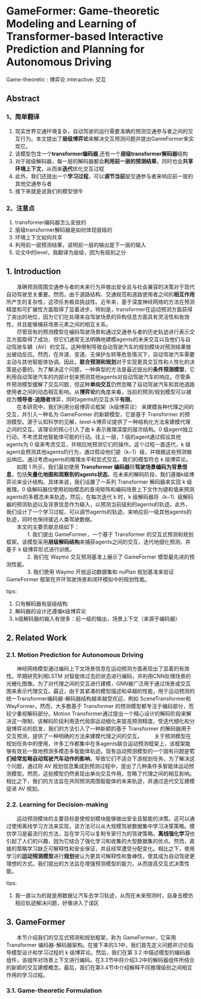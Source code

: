 # GameFormer: Game-theoretic Modeling and Learning of Transformer-based Interactive Prediction and Planning for Autonomous Driving
Game-theoretic : 博弈论
interactive: 交互

## Abstract
### 1、简单翻译
1. 现实世界交通环境复杂，自动驾驶的运行需要准确的预测交通参与者之间的交互行为。本文提出了**层级博弈论**来解决交互预测问题并提出GameFormer来实现它。
2. 该模型包含一个**transformer编码器**,还有一个**层级transformer解码器**结构
3. 对于层级解码器，每一层的解码器都会**利用前一层的预测结果**，同时也会**共享环境上下文**，从而来**迭代**优化交互过程
4. 此外，我们还提出一个**学习过程**，可以**调节当前**层交通参与者来响应前一层的其他交通参与者
5. 接下来就是说我们的模型很牛

### 2、注意点
1. transformer编码器怎么安放的
2. 层级transformer解码器是如何体现层级的
3. 环境上下文如何共享
4. 利用前一层预测结果，说明前一层的输出是下一层的输入
5. 论文中的level，我翻译为层级，因为有级别之分

## 1. Introduction
&emsp;&emsp;准确预测周围交通参与者的未来行为并做出安全且与社会兼容的决策对于现代自动驾驶至关重要。然而，由于道路结构、交通规范和道路使用者之间的**相互作用**所产生的复杂性，这项任务极具挑战性。近年来，基于深度神经网络的方法在预测精度和可扩展性方面取得了显着进步。特别是，transformer在运动预测方面获得了突出的地位，因为它们在处理来自驾驶场景的异构信息方面具有灵活性和有效性，并且能够捕获场景元素之间的相互关系。  
&emsp;&emsp;尽管现有的预测模型在编码驾驶场景和通过交通参与者的历史轨迹进行表示交互方面取得了成功，但它们通常无法明确地建模agents的未来交互以及他们与自动驾驶车辆（AV）的交互。这种限制导致自动驾驶汽车的规划模块对预测结果做出被动反应。然而，在并道、变道、无保护左转等危急情况下，自动驾驶汽车需要主动与其他智能体协调。因此，**联合预测和规划**对于实现更具交互性和人性化的决策是必要的。为了解决这个问题，一种典型的方法是最近提出的**条件预测模型**，它利用自动驾驶汽车的内部计划来预测其他agents对自动驾驶汽车的响应。尽管条件预测模型缓解了交互问题，但这种**单向交互**仍然忽略了自动驾驶汽车和其他道路使用者之间的动态相互影响。从**博弈论**的角度来看，当前的预测/规划模型可以被视为**领导者-追随者**博弈，同时agents的交互水平**有限**。  
&emsp;&emsp;在本研究中，我们利用分层博弈论框架（k级博弈论） 来建模各种代理之间的交互，并引入一种名为 GameFormer 的新颖模型，它是基于 Transformer 的预测模型。源于认知科学的见解，level-k博弈论提供了一种结构化方法来建模代理之间的交互。该理论的核心引入了由 k 表示推理深度的层次结构。0 级agent独立行动，不考虑其他智能体可能的行动。往上一层，1 级的agent通过假设其他agents为 0 级来考虑交互，并相应地预测它们的操作。这个过程一直迭代，k 级agent会预测其他agents的行为，通过假设他们是（k−1）级，并根据这些预测做出响应。通过考虑agents的推理水平和显式交互，我们的模型符合 k 级博弈论。
&emsp;&emsp;如图 1 所示，我们最初使用 **Transformer 编码器**将**驾驶场景编码为背景信息**，包括**矢量化地图和观察到的agents状态**。在未来的解码阶段，我们遵循k级博弈论来设计结构。具体来说，我们设置了一系列 Transformer 解码器来实现 k 级推理。0 级解码器仅使用初始模态的查询矩阵和编码场景上下文作为键和值来预测agents的多模态未来轨迹。然后，在每次迭代 k 时，k 级解码器将（k−1）级解码器的预测轨迹以及背景信息作为输入，以预测当前级别的agents的轨迹。此外，我们设计了一个学习过程，可以调节agents的轨迹，来响应前一级其他agents的轨迹，同时也保持接近人类驾驶数据。  
&emsp;&emsp;本文的主要贡献总结如下：  
&emsp;&emsp;&emsp;&emsp;1. 我们提出 GameFormer，一个基于 Transformer 的交互式预测和规划框架。该模型采用**层级解码结构**来捕获agents之间的交互，迭代地细化预测，并基于 k 级博弈形式进行训练。  
&emsp;&emsp;&emsp;&emsp;2. 我们在 Waymo 交互预测基准上展示了 GameFormer 模型最先进的预测性能。  
&emsp;&emsp;&emsp;&emsp;3. 我们使用 Waymo 开放运动数据集和 nuPlan 规划基准来验证 GameFormer 框架在开环驾驶场景和闭环模拟中的规划性能。

tips:
1. 只有解码器有层级结构
2. 解码器的设计还遵循k级博弈论
3. k级解码器的输入有很多：前一级的输出，场景上下文（来源于编码器）

## 2. Related Work
### 2.1. Motion Prediction for Autonomous Driving
&emsp;&emsp;神经网络模型通过编码上下文场景信息在运动预测方面表现出了显着的有效性。早期研究利用LSTM  对智能体过去的状态进行编码，并利用CNN处理场景的光栅化图像。为了对代理之间的交互进行建模，GNN被广泛用于通过场景或交互图来表示代理交互。最近，由于其紧凑的模型描述和卓越的性能，用于运动预测的统一Transformer编码器-解码器结构越来越受欢迎，例如 SceneTransformer和 WayFormer。然而，大多数基于 Transformer 的预测模型都专注于编码部分，而较少重视解码部分。Motion Transformer通过提出一个精心设计的解码阶段来解决这一限制，该解码阶段利用迭代局部运动细化来提高预测精度。受迭代细化和分层博弈论的启发，我们的方法引入了一种新颖的基于 Transformer 的解码器用于交互预测，提供了一种明确的方法来建模代理之间的交互。
&emsp;&emsp;关于预测模型在规划任务中的使用，许多工作都集中在多agents联合运动预测框架上，该框架能够有效且一致地预测多模态多智能体轨迹。现有运动预测模型的一个固有问题是**它们经常忽略自动驾驶汽车动作的影响**，导致它们不适合下游规划任务。为了解决这个问题，通过将 AV 规划信息集成到预测过程中，提出了几种条件多智能体运动预测模型。然而，这些模型仍然表现出单向交互作用，忽略了代理之间的相互影响。相比之下，我们的方法旨在共同预测周围智能体的未来轨迹，并通过迭代交互建模促进 AV 规划。

### 2.2. Learning for Decision-making
&emsp;&emsp;运动预测模块的主要目标是使规划模块能够做出安全且智能的决策。这可以通过使用离线学习方法来实现，该方法可以从大规模驾驶数据集中学习决策策略。模仿学习是最流行的方法，旨在学习可以复制专家行为的驾驶策略。**离线强化学习**也引起了人们的兴趣，因为它结合了强化学习和收集的大型数据集的优点。然而，直接的策略学习缺乏可解释性和安全保证，并且经常遭受分配变化。相比之下，使用学习的**运动预测模型**进行**规划**被认为更具可解释性和鲁棒性，使其成为自动驾驶更理想的方式。我们提出的方法旨在增强预测模型的能力，从而提高交互式决策性能。


tips:
1. 我一直以为的就是用数据让汽车去学习轨迹，从而在未来预测时，自身去模仿相应轨迹解决问题，好像进入了误区

## 3. GameFormer
&emsp;&emsp;本节介绍我们的交互式预测和规划框架，称为 GameFormer，它采用 Transformer 编码器-解码器架构。在接下来的3.1中，我们首先定义问题并讨论指导模型设计和学习过程的 k 级博弈论。然后，我们在第 3.2 中描述模型的编码器组件，该组件对场景上下文进行编码。在3.3节中将介绍3.2中的解码器组件所结合的新颖的交互建模概念。最后，我们在第3.4节中介绍解释不同推理级别之间相互作用的学习过程。

### 3.1. Game-theoretic Formulation
